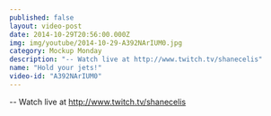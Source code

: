 ```yaml
---
published: false
layout: video-post
date: 2014-10-29T20:56:00.000Z
img: img/youtube/2014-10-29-A392NArIUM0.jpg
category: Mockup Monday
description: "-- Watch live at http://www.twitch.tv/shanecelis"
name: "Hold your jets!"
video-id: "A392NArIUM0"
---
```

-- Watch live at http://www.twitch.tv/shanecelis
